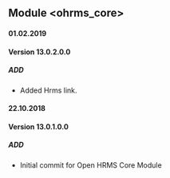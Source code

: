 ## Module <ohrms_core>

#### 01.02.2019
#### Version 13.0.2.0.0
##### ADD
- Added Hrms link.

#### 22.10.2018
#### Version 13.0.1.0.0
##### ADD
- Initial commit for Open HRMS Core Module
